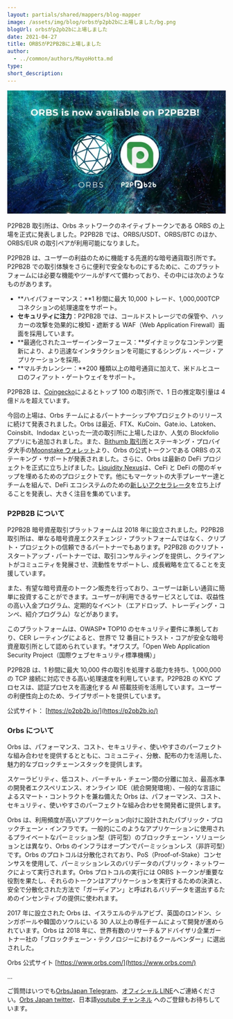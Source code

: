 ```yaml
---
layout: partials/shared/mappers/blog-mapper
image: /assets/img/blog/orbsがp2pb2bに上場しました/bg.png
blogUrl: orbsがp2pb2bに上場しました
date: 2021-04-27
title: ORBSがP2PB2Bに上場しました
author:
  - ../common/authors/MayoHotta.md
type:
short_description:
---
```


![](/assets/img/blog/orbsがp2pb2bに上場しました/photo_2021-04-19_11-31-25-1030x579.jpg)

P2PB2B 取引所は、Orbs ネットワークのネイティブトークンである ORBS の上場を正式に発表しました。P2PB2B では、ORBS/USDT、ORBS/BTC のほか、ORBS/EUR の取引ペアが利用可能になりました。

P2PB2B は、ユーザーの利益のために機能する先進的な暗号通貨取引所です。P2PB2B での取引体験をさらに便利で安全なものにするために、このプラットフォームには必要な機能やツールがすべて備わっており、その中には次のようなものがあります。

- **ハイパフォーマンス：**1 秒間に最大 10,000 トレード、1,000,000TCP コネクションの処理速度をサポート。
- **セキュリティに注力**：P2PB2B では、コールドストレージでの保管や、ハッカーの攻撃を効果的に検知・遮断する WAF（Web Application Firewall）画面を採用しています。
- **最適化されたユーザーインターフェース：**ダイナミックなコンテンツ更新により、より迅速なインタラクションを可能にするシングル・ページ・アプリケーションを採用。
- **マルチカレンシー：**200 種類以上の暗号通貨に加えて、米ドルとユーロのフィアット・ゲートウェイをサポート。

P2PB2B は、[Coingecko](https://www.coingecko.com/en/exchanges)によるとトップ 100 の取引所で、1 日の推定取引量は 4 億ドルを超えています。

今回の上場は、Orbs チームによるパートナーシップやプロジェクトのリリースに続けて発表されました。Orbs は最近、FTX、KuCoin、Gate.io、Latoken、Coinsbit、Indodax といった一流の取引所に上場したほか、人気の Blockfolio アプリにも追加されました。また、[Bithumb 取引所](https://www.orbs.com/bithumb-announces-orbs-staking/)とステーキング・プロバイダ大手の[Moonstake ウォレット](https://www.orbs.com/moonstake-partners-with-hybrid-enterprise-grade-blockchain-orbs-to-soon-provide-full-scale-support-for-orbs-universe/)より、Orbs の公式トークンである ORBS のステーキング・サポートが発表されました。さらに、Orbs は最新の DeFi プロジェクトを正式に立ち上げました。[Liquidity Nexus](https://www.orbs.com/introducing-orbs-liquidity-nexus-liquidity-as-a-service/)は、CeFi と DeFi の間のギャップを埋めるためのプロジェクトです。他にもマーケットの大手プレーヤー達とチームを組んで、DeFi エコシステムのための[新しいアクセラレータ](https://defi.org/)を立ち上げることを発表し、大きく注目を集めています。

### P2PB2B について

P2PB2B 暗号資産取引プラットフォームは 2018 年に設立されました。P2PB2B 取引所は、単なる暗号資産エクスチェンジ・プラットフォームではなく、クリプト・プロジェクトの信頼できるパートナーでもあります。P2PB2B のクリプト・スタートアップ・パートナーでは、取引コンサルティングを提供し、クライアントがコミュニティを発展させ、流動性をサポートし、成長戦略を立てることを支援しています。

また、有望な暗号資産のトークン販売を行っており、ユーザーは新しい通貨に簡単に投資することができます。ユーザーが利用できるサービスとしては、収益性の高い入金プログラム、定期的なイベント（エアドロップ、トレーディング・コンペ、紹介プログラム）などがあります。

このプラットフォームは、OWASP\* TOP10 のセキュリティ要件に準拠しており、CER レーティングによると、世界で 12 番目にトラスト・コアが安全な暗号資産取引所として認められています。\*オワスプ。「Open Web Application Security Project（国際ウェブセキュリティ標準機構）」

P2PB2B は、1 秒間に最大 10,000 件の取引を処理する能力を持ち、1,000,000 の TCP 接続に対応できる高い処理速度を利用しています。P2PB2B の KYC プロセスは、認証プロセスを高速化する AI 搭載技術を活用しています。ユーザーの利便性向上のため、ライブサポートを提供しています。

公式サイト： [https://p2pb2b.io/](https://p2pb2b.io/)

### Orbs について

Orbs は、パフォーマンス、コスト、セキュリティ、使いやすさのパーフェクトな組み合わせを提供するとともに、コミュニティ、分散、配布の力を活用した、魅力的なブロックチェーンスタックを提供します。

スケーラビリティ、低コスト、バーチャル・チェーン間の分離に加え、最高水準の開発者エクスペリエンス、オンライン IDE（統合開発環境）、一般的な言語によるスマート・コントラクトを兼ね備えた Orbs は、パフォーマンス、コスト、セキュリティ、使いやすさのパーフェクトな組み合わせを開発者に提供します。

Orbs は、利用頻度が高いアプリケーション向けに設計されたパブリック・ブロックチェーン・インフラです。一般的にこのようなアプリケーションに使用されるプライベートなパーミッション型（許可型）のブロックチェーン・ソリューションとは異なり、Orbs のインフラはオープンでパーミッションレス（非許可型）です。Orbs のプロトコルは分散化されており、PoS（Proof-of-Stake）コンセンサスを使用して、パーミッションレスのバリデータのパブリック・ネットワークによって実行されます。Orbs プロトコルの実行には ORBS トークンが重要な役割を果たし、それらのトークンはアプリケーションを実行するための決済と、安全で分散化された方法で「ガーディアン」と呼ばれるバリデータを選出するためのインセンティブの提供に使われます。

2017 年に設立された Orbs は、イスラエルのテルアビブ、英国のロンドン、シンガポールや韓国のソウルにいる 30 人以上の専任チームによって開発が進められています。Orbs は 2018 年に、世界有数のリサーチ＆アドバイザリ企業ガートナー社の「ブロックチェーン・テクノロジーにおけるクールベンダー」に選出されした。

Orbs 公式サイト [https://www.orbs.com/](https://www.orbs.com/)

...

ご質問はいつでも[OrbsJapan Telegram](https://t.me/joinchat/G0HZhBQssmZ05v6sp_G6jg)、[オフィシャル LINE](https://line.me/R/ti/p/%40vrf9558a)へご連絡ください。[Orbs Japan twitter](https://twitter.com/JapanOrbs)、日本語[youtube チャンネル](https://www.youtube.com/channel/UCZePjhX4e6CuAe8v63Li9lg) へのご登録もお待ちしています。
